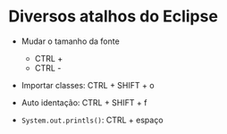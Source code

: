 # Diversos atalhos do Eclipse

* Mudar o tamanho da fonte
  * CTRL +
  * CTRL -

* Importar classes: CTRL + SHIFT + o
* Auto identação: CTRL + SHIFT + f
* `System.out.printls()`: CTRL + espaço